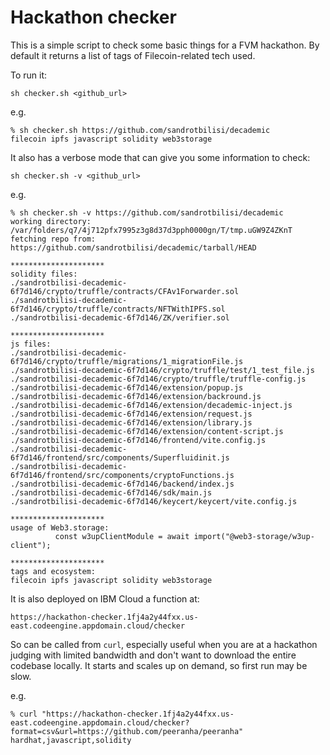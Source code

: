 # Hackathon checker

This is a simple script to check some basic things for a FVM hackathon.
By default it returns a list of tags of Filecoin-related tech used.

To run it:

`sh checker.sh <github_url>`

e.g.

```
% sh checker.sh https://github.com/sandrotbilisi/decademic
filecoin ipfs javascript solidity web3storage
```

It also has a verbose mode that can give you some information to check:

`sh checker.sh -v <github_url>`


e.g.

```
% sh checker.sh -v https://github.com/sandrotbilisi/decademic
working directory: /var/folders/q7/4j712pfx7995z3g8d37d3pph0000gn/T/tmp.uGW9Z4ZKnT
fetching repo from: https://github.com/sandrotbilisi/decademic/tarball/HEAD

*********************
solidity files:
./sandrotbilisi-decademic-6f7d146/crypto/truffle/contracts/CFAv1Forwarder.sol
./sandrotbilisi-decademic-6f7d146/crypto/truffle/contracts/NFTWithIPFS.sol
./sandrotbilisi-decademic-6f7d146/ZK/verifier.sol

*********************
js files:
./sandrotbilisi-decademic-6f7d146/crypto/truffle/migrations/1_migrationFile.js
./sandrotbilisi-decademic-6f7d146/crypto/truffle/test/1_test_file.js
./sandrotbilisi-decademic-6f7d146/crypto/truffle/truffle-config.js
./sandrotbilisi-decademic-6f7d146/extension/popup.js
./sandrotbilisi-decademic-6f7d146/extension/backround.js
./sandrotbilisi-decademic-6f7d146/extension/decademic-inject.js
./sandrotbilisi-decademic-6f7d146/extension/request.js
./sandrotbilisi-decademic-6f7d146/extension/library.js
./sandrotbilisi-decademic-6f7d146/extension/content-script.js
./sandrotbilisi-decademic-6f7d146/frontend/vite.config.js
./sandrotbilisi-decademic-6f7d146/frontend/src/components/Superfluidinit.js
./sandrotbilisi-decademic-6f7d146/frontend/src/components/cryptoFunctions.js
./sandrotbilisi-decademic-6f7d146/backend/index.js
./sandrotbilisi-decademic-6f7d146/sdk/main.js
./sandrotbilisi-decademic-6f7d146/keycert/keycert/vite.config.js

*********************
usage of Web3.storage:
          const w3upClientModule = await import("@web3-storage/w3up-client");

*********************
tags and ecosystem:
filecoin ipfs javascript solidity web3storage 
```


It is also deployed on IBM Cloud a function at:

`https://hackathon-checker.1fj4a2y44fxx.us-east.codeengine.appdomain.cloud/checker`

So can be called from `curl`, especially
useful when you are at a hackathon judging with limited bandwidth and don't want to download
the entire codebase locally. It starts and scales up on demand, so first run may be slow.

e.g.

```
% curl "https://hackathon-checker.1fj4a2y44fxx.us-east.codeengine.appdomain.cloud/checker?format=csv&url=https://github.com/peeranha/peeranha"
hardhat,javascript,solidity
```
